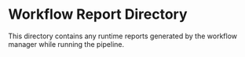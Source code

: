 # Workflow Report Directory

This directory contains any runtime reports generated by the workflow manager while running the pipeline.
